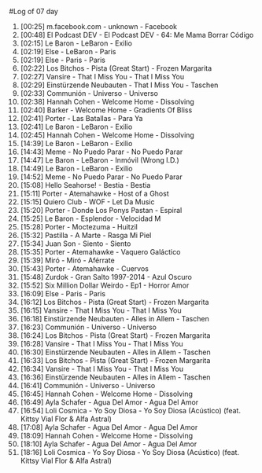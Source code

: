 #Log of 07 day

1. [00:25] m.facebook.com - unknown - Facebook
1. [00:48] El Podcast DEV - El Podcast DEV - 64: Me Mama Borrar Código
1. [02:15] Le Baron - LeBaron - Exilio
1. [02:19] Else - LeBaron - Paris
1. [02:19] Else - Paris - Paris
1. [02:22] Los Bitchos - Pista (Great Start) - Frozen Margarita
1. [02:27] Vansire - That I Miss You - That I Miss You
1. [02:29] Einstürzende Neubauten - That I Miss You - Taschen
1. [02:33] Communión - Universo - Universo
1. [02:38] Hannah Cohen - Welcome Home - Dissolving
1. [02:40] Barker - Welcome Home - Gradients Of Bliss
1. [02:41] Porter - Las Batallas - Para Ya
1. [02:41] Le Baron - LeBaron - Exilio
1. [02:45] Hannah Cohen - Welcome Home - Dissolving
1. [14:39] Le Baron - LeBaron - Exilio
1. [14:43] Meme - No Puedo Parar - No Puedo Parar
1. [14:47] Le Baron - LeBaron - Inmóvil (Wrong I.D.)
1. [14:49] Le Baron - LeBaron - Exilio
1. [14:52] Meme - No Puedo Parar - No Puedo Parar
1. [15:08] Hello Seahorse! - Bestia - Bestia
1. [15:11] Porter - Atemahawke - Host of a Ghost
1. [15:15] Quiero Club - WOF - Let Da Music
1. [15:20] Porter - Donde Los Ponys Pastan - Espiral
1. [15:25] Le Baron - Esplendor - Velocidad M
1. [15:28] Porter - Moctezuma - Huitzil
1. [15:32] Pastilla - A Marte - Rasga Mi Piel
1. [15:34] Juan Son - Siento - Siento
1. [15:35] Porter - Atemahawke - Vaquero Galáctico
1. [15:39] Miró - Miró - Aférrate
1. [15:43] Porter - Atemahawke - Cuervos
1. [15:48] Zurdok - Gran Salto 1997-2014 - Azul Oscuro
1. [15:52] Six Million Dollar Weirdo - Ep1 - Horror Amor
1. [16:09] Else - Paris - Paris
1. [16:12] Los Bitchos - Pista (Great Start) - Frozen Margarita
1. [16:15] Vansire - That I Miss You - That I Miss You
1. [16:18] Einstürzende Neubauten - Alles in Allem - Taschen
1. [16:23] Communión - Universo - Universo
1. [16:24] Los Bitchos - Pista (Great Start) - Frozen Margarita
1. [16:28] Vansire - That I Miss You - That I Miss You
1. [16:30] Einstürzende Neubauten - Alles in Allem - Taschen
1. [16:33] Los Bitchos - Pista (Great Start) - Frozen Margarita
1. [16:34] Vansire - That I Miss You - That I Miss You
1. [16:36] Einstürzende Neubauten - Alles in Allem - Taschen
1. [16:41] Communión - Universo - Universo
1. [16:45] Hannah Cohen - Welcome Home - Dissolving
1. [16:49] Ayla Schafer - Agua Del Amor - Agua Del Amor
1. [16:54] Loli Cosmica - Yo Soy Diosa - Yo Soy Diosa (Acústico) (feat. Kittsy Vial Flor & Alfa Astral)
1. [17:08] Ayla Schafer - Agua Del Amor - Agua Del Amor
1. [18:09] Hannah Cohen - Welcome Home - Dissolving
1. [18:10] Ayla Schafer - Agua Del Amor - Agua Del Amor
1. [18:16] Loli Cosmica - Yo Soy Diosa - Yo Soy Diosa (Acústico) (feat. Kittsy Vial Flor & Alfa Astral)
